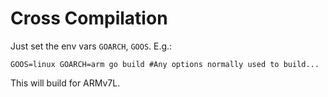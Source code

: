 # Cross Compilation
Just set the env vars `GOARCH`, `GOOS`. E.g.:

```
GOOS=linux GOARCH=arm go build #Any options normally used to build...
```

This will build for ARMv7L.

